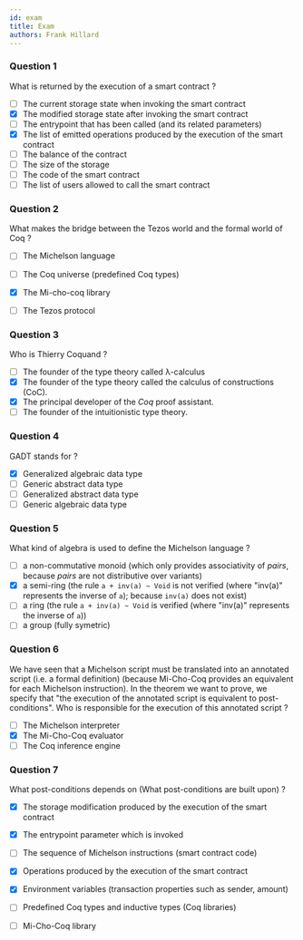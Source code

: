 ```yaml
---
id: exam
title: Exam
authors: Frank Hillard
---
```



### Question 1

What is returned by the execution of a smart contract ?

- [ ] The current storage state when invoking the smart contract
- [x] The modified storage state after invoking the smart contract
- [ ] The entrypoint that has been called (and its related parameters)
- [x] The list of emitted operations produced by the execution of the smart contract
- [ ] The balance of the contract
- [ ] The size of the storage
- [ ] The code of the smart contract
- [ ] The list of users allowed to call the smart contract

### Question 2

What makes the bridge between the Tezos world and the formal world of Coq ?

- [ ] The Michelson language
- [ ] The Coq universe (predefined Coq types)
- [x] The Mi-cho-coq library
- [ ] The Tezos protocol


### Question 3

Who is Thierry Coquand ?

- [ ] The founder of the type theory called λ-calculus
- [x] The founder of the type theory called the calculus of constructions (CoC).
- [x] The principal developer of the _Coq_ proof assistant.
- [ ] The founder of the intuitionistic type theory.

### Question 4

GADT stands for ?

- [x] Generalized algebraic data type
- [ ] Generic abstract data type
- [ ] Generalized abstract data type
- [ ] Generic algebraic data type

### Question 5

What kind of algebra is used to define the Michelson language ?

- [ ] a non-commutative monoid (which only provides associativity of _pairs_, because _pairs_ are not distributive over variants)
- [x] a semi-ring (the rule `a + inv(a) ~ Void` is not verified (where "inv(a)" represents the inverse of `a`); because `inv(a)` does not exist)
- [ ] a ring (the rule `a + inv(a) ~ Void` is verified (where "inv(a)" represents the inverse of `a`))
- [ ] a group (fully symetric)

### Question 6

We have seen that a Michelson script must be translated into an annotated script (i.e. a formal definition) (because Mi-Cho-Coq provides an equivalent for each Michelson instruction). In the theorem we want to prove, we specify that "the execution of the annotated script is equivalent to post-conditions". Who is responsible for the execution of this annotated script ?

- [ ] The Michelson interpreter
- [x] The Mi-Cho-Coq evaluator
- [ ] The Coq inference engine

### Question 7

What post-conditions depends on (What post-conditions are built upon) ?

- [x] The storage modification produced by the execution of the smart contract
- [x] The entrypoint parameter which is invoked
- [ ] The sequence of Michelson instructions (smart contract code)
- [x] Operations produced by the execution of the smart contract
- [x] Environment variables (transaction properties such as sender, amount)
- [ ] Predefined Coq types and inductive types (Coq libraries)
- [ ] Mi-Cho-Coq library


